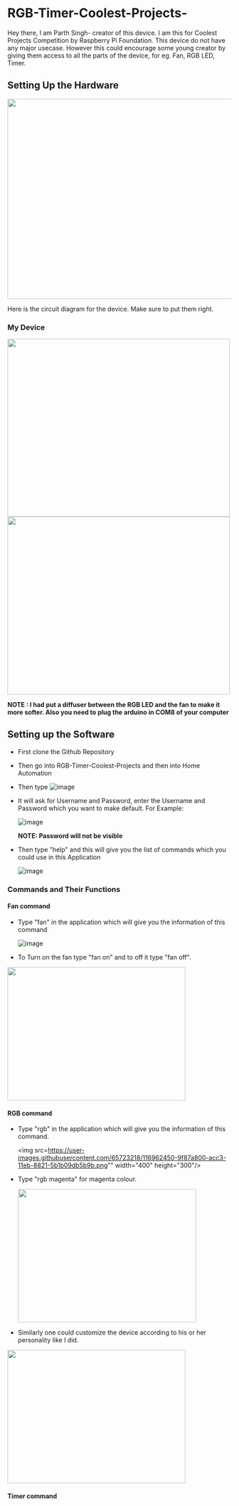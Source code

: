 # RGB-Timer-Coolest-Projects-

Hey there, I am Parth Singh- creator of this device. I am this for Coolest Projects Competition by Raspberry Pi Foundation.
This device do not have any major usecase. However this could encourage some young creator by giving them access to all the parts of the device, for eg. Fan, RGB LED, Timer.

## Setting Up the Hardware

<img src="https://user-images.githubusercontent.com/65723218/116958340-deaffc00-acb7-11eb-8957-d0cc5eb98d9e.jpeg" width="750" height="450"/>

Here is the circuit diagram for the device. Make sure to put them right.

### My Device

<img src="https://user-images.githubusercontent.com/65723218/116960378-d3f86580-acbd-11eb-9d95-56cf2923a35a.jpeg" width="500" height="400"/>
<img src="https://user-images.githubusercontent.com/65723218/116960384-d8248300-acbd-11eb-8201-044c2d7a4db2.jpeg" width="500" height="400"/>

**NOTE : I had put a diffuser between the RGB LED and the fan to make it more softer. Also you need to plug the arduino in COM8 of your computer**

## Setting up the Software

* First clone the Github Repository

* Then go into RGB-Timer-Coolest-Projects and then into Home Automation

* Then type
  ![image](https://user-images.githubusercontent.com/65723218/116961373-d1e3d600-acc0-11eb-9723-efeab6e1f321.png)

* It will ask for Username and Password, enter the Username and Password which you want to make default.
   For Example:
   
    ![image](https://user-images.githubusercontent.com/65723218/116961591-63534800-acc1-11eb-9914-d9c324a00fb9.png)
    
    **NOTE: Password will not be visible**
 
* Then type "help" and this will give you the list of commands which you could use in this Application
    
    ![image](https://user-images.githubusercontent.com/65723218/116961908-2fc4ed80-acc2-11eb-8414-7ad3302b4b1b.png)

### Commands and Their Functions
      
  #### Fan command
  
  * Type "fan" in the application which will give you the information of this command
  
    
      ![image](https://user-images.githubusercontent.com/65723218/116962072-a82bae80-acc2-11eb-9508-113070420d98.png)
      
  * To Turn on the fan type "fan on" and to off it type "fan off".
    
   <img src="https://user-images.githubusercontent.com/65723218/116962500-bd550d00-acc3-11eb-9324-0f9d6f8f5fbc.png" width="400" height="300"/>
   
  #### RGB command
  
  * Type "rgb" in the application which will give you the information of this command.
    
    <img src=https://user-images.githubusercontent.com/65723218/116962450-9f87a800-acc3-11eb-8821-5b1b09db5b9b.png"" width="400" height="300"/>
   
  * Type "rgb magenta" for magenta colour.
    
    <img src="https://user-images.githubusercontent.com/65723218/116962610-115ff180-acc4-11eb-855d-a33795f26ba1.png" width="400" height="300"/>

  * Similarly one could customize the device according to his or her personality like I did.
   
   <img src="https://user-images.githubusercontent.com/65723218/116962705-57b55080-acc4-11eb-950b-556164f3def3.png" width="400" height="300"/>

  #### Timer command    
    
    
    
    
    
    
    
    
    
    
    
    
    
    






